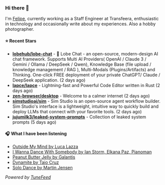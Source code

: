### Hi there 👋

I'm [Felipe](https://felipevm.com), currently working as a Staff Engineer at Transfeera, enthusiastic in technology and occasionally write about my experiences. Also a hobby photographer.

#### ⭐ Recent Stars
- **[lobehub/lobe-chat](https://github.com/lobehub/lobe-chat)** - 🤯 Lobe Chat - an open-source, modern-design AI chat framework. Supports Multi AI Providers( OpenAI / Claude 3 / Gemini / Ollama / DeepSeek / Qwen), Knowledge Base (file upload / knowledge management / RAG ), Multi-Modals (Plugins/Artifacts) and Thinking. One-click FREE deployment of your private ChatGPT/ Claude / DeepSeek application. (2 days ago)
- **[lapce/lapce](https://github.com/lapce/lapce)** - Lightning-fast and Powerful Code Editor written in Rust (2 days ago)
- **[zen-browser/desktop](https://github.com/zen-browser/desktop)** - Welcome to a calmer internet (2 days ago)
- **[simstudioai/sim](https://github.com/simstudioai/sim)** - Sim Studio is an open-source agent workflow builder. Sim Studio&#39;s interface is a lightweight, intuitive way to quickly build and deploy LLMs that connect with your favorite tools. (2 days ago)
- **[jujumilk3/leaked-system-prompts](https://github.com/jujumilk3/leaked-system-prompts)** - Collection of leaked system prompts (5 days ago)

#### 🎧 What I have been listening
- [Outside My Mind by Luca Lazza](https://open.spotify.com/track/6IibTXIhm1B6ehcZxh3w1N)
- [I Wanna Dance With Somebody by Ian Storm, Elkana Paz, Pianoman](https://open.spotify.com/track/5Oc5CVdZu2eyQeu8nWpkYp)
- [Peanut Butter Jelly by Galantis](https://open.spotify.com/track/3aIhJDHxr1kgTSnutJxPTH)
- [Dynamite by Taio Cruz](https://open.spotify.com/track/2CEgGE6aESpnmtfiZwYlbV)
- [Solo Dance by Martin Jensen](https://open.spotify.com/track/10AsRVRdU07cMAFHeGYO3c)

_Powered by [TuneFeed](https://tunefeed.app?ref=github.com)_
